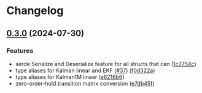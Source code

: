# Changelog

## [0.3.0](https://github.com/dw-labs-org/kfilter/compare/v0.2.2...v0.3.0) (2024-07-30)


### Features

* serde Serialize and Deserialize feature for all structs that can ([1c7754c](https://github.com/dw-labs-org/kfilter/commit/1c7754c88d98a82a0f7791ad4eebbdf6e0214314))
* type aliases for Kalman linear and EKF ([#37](https://github.com/dw-labs-org/kfilter/issues/37)) ([f0d322a](https://github.com/dw-labs-org/kfilter/commit/f0d322a2ec77ca574cfd89ddb53836c4ff881172))
* type aliases for Kalman1M linear ([e6216b6](https://github.com/dw-labs-org/kfilter/commit/e6216b61690a5c77f3f0f1dae8be2e64d7d3124f))
* zero-order-hold transition matrix conversion ([e7db45f](https://github.com/dw-labs-org/kfilter/commit/e7db45f304199a703d2a3c468f74adf3ec8c7177))
